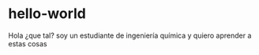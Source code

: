 # hello-world
Hola ¿que tal? soy un estudiante de ingeniería química y quiero aprender a estas cosas
